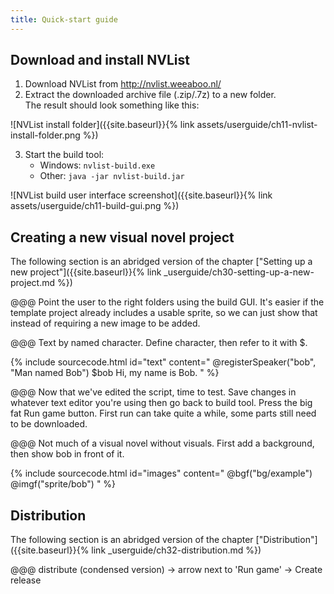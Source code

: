 ```yaml
---
title: Quick-start guide
---
```


## Download and install NVList

1. Download NVList from <http://nvlist.weeaboo.nl/>
2. Extract the downloaded archive file (.zip/.7z) to a new folder.<br/>The result should look something like this:<br/>

![NVList install folder]({{site.baseurl}}{% link assets/userguide/ch11-nvlist-install-folder.png %})

3. Start the build tool:<br/>
   - Windows: `nvlist-build.exe`
   - Other: `java -jar nvlist-build.jar`

![NVList build user interface screenshot]({{site.baseurl}}{% link assets/userguide/ch11-build-gui.png %})

## Creating a new visual novel project

The following section is an abridged version of the chapter ["Setting up a new project"]({{site.baseurl}}{% link _userguide/ch30-setting-up-a-new-project.md %})

@@@ Point the user to the right folders using the build GUI. It's easier if the template project already includes a usable sprite, so we can just show that instead of requiring a new image to be added.

@@@ Text by named character. Define character, then refer to it with $.

{% include sourcecode.html id="text" content="
@registerSpeaker(\"bob\", \"Man named Bob\")
$bob Hi, my name is Bob.
" %}

@@@ Now that we've edited the script, time to test. Save changes in whatever text editor you're using then go back to build tool. Press the big fat Run game button. First run can take quite a while, some parts still need to be downloaded.

@@@ Not much of a visual novel without visuals. First add a background, then show bob in front of it.

{% include sourcecode.html id="images" content="
@bgf(\"bg/example\")
@imgf(\"sprite/bob\")
" %}

## Distribution

The following section is an abridged version of the chapter ["Distribution"]({{site.baseurl}}{% link _userguide/ch32-distribution.md %})

@@@ distribute (condensed version) -> arrow next to 'Run game' -> Create release


  
